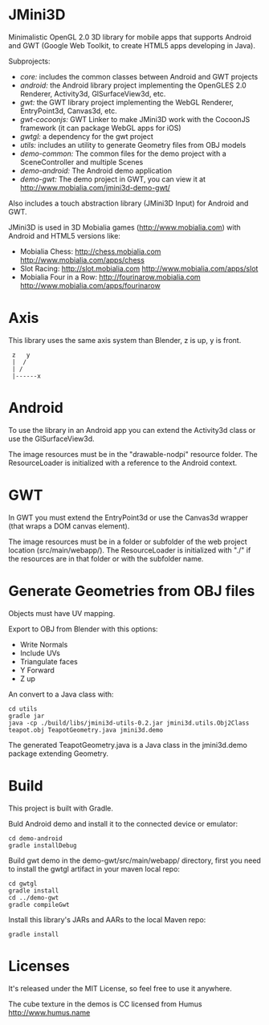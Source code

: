JMini3D
=======

Minimalistic OpenGL 2.0 3D library for mobile apps that supports Android and GWT (Google Web Toolkit, to create HTML5 apps developing in Java).

Subprojects:
* *core:* includes the common classes between Android and GWT projects
* *android:* the Android library project implementing the OpenGLES 2.0 Renderer, Activity3d, GlSurfaceView3d, etc.
* *gwt:* the GWT library project implementing the WebGL Renderer, EntryPoint3d, Canvas3d, etc.
* *gwt-cocoonjs:* GWT Linker to make JMini3D work with the CocoonJS framework (it can package WebGL apps for iOS)
* *gwtgl:* a dependency for the gwt project
* *utils:* includes an utility to generate Geometry files from OBJ models
* *demo-common:* The common files for the demo project with a SceneController and multiple Scenes
* *demo-android:* The Android demo application
* *demo-gwt:* The demo project in GWT, you can view it at http://www.mobialia.com/jmini3d-demo-gwt/

Also includes a touch abstraction library (JMini3D Input) for Android and GWT.

JMini3D is used in 3D Mobialia games (http://www.mobialia.com) with Android and HTML5 versions like:
* Mobialia Chess: http://chess.mobialia.com http://www.mobialia.com/apps/chess
* Slot Racing: http://slot.mobialia.com http://www.mobialia.com/apps/slot
* Mobialia Four in a Row: http://fourinarow.mobialia.com http://www.mobialia.com/apps/fourinarow

Axis
====

This library uses the same axis system than Blender, z is up, y is front.

```
 z   y
 |  /
 | /
 |------x
```

Android
=======

To use the library in an Android app you can extend the Activity3d class or use the GlSurfaceView3d.

The image resources must be in the "drawable-nodpi" resource folder.
The ResourceLoader is initialized with a reference to the Android context.

GWT
===

In GWT you must extend the EntryPoint3d or use the Canvas3d wrapper (that wraps a DOM canvas element).

The image resources must be in a folder or subfolder of the web project location (src/main/webapp/).
The ResourceLoader is initialized with "./" if the resources are in that folder or with the subfolder name.

Generate Geometries from OBJ files
==================================

Objects must have UV mapping.

Export to OBJ from Blender with this options:

* Write Normals
* Include UVs
* Triangulate faces
* Y Forward
* Z up

An convert to a Java class with:
```
cd utils
gradle jar
java -cp ./build/libs/jmini3d-utils-0.2.jar jmini3d.utils.Obj2Class teapot.obj TeapotGeometry.java jmini3d.demo
```

The generated TeapotGeometry.java is a Java class in the jmini3d.demo package extending Geometry.

Build
=====

This project is built with Gradle.

Buld Android demo and install it to the connected device or emulator:
```
cd demo-android
gradle installDebug
```

Build gwt demo in the demo-gwt/src/main/webapp/ directory, first you need to install the gwtgl artifact in your maven local repo:
```
cd gwtgl
gradle install
cd ../demo-gwt
gradle compileGwt
```

Install this library's JARs and AARs to the local Maven repo:
```
gradle install
```

Licenses
========

It's released under the MIT License, so feel free to use it anywhere.

The cube texture in the demos is CC licensed from Humus http://www.humus.name